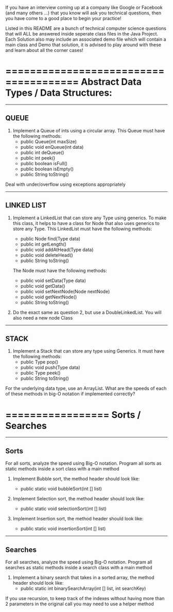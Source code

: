 If you have an interview coming up at a company like Google or Facebook (and many others ...) that you know will ask you technical questions, then you have come to a good place to begin your practice! 

Listed in this README are a bunch of technical computer science questions that will ALL be answered inside seperate class files in the Java Project. Each Solution also may include an associated demo file which will contain a main class 
and Demo that solution, it is advised to play around with these and learn about all the corner cases! 

======================================
Abstract Data Types / Data Structures: 
======================================
-----
QUEUE 
-----
1. Implement a Queue of ints using a circular array. This Queue must have the following methods: 
	 - public Queue(int maxSize)
	 - public void enQueue(int data)
	 - public int deQueue()
	 - public int peek()
	 - public boolean isFull()
	 - public boolean isEmpty()
	 - public String toString()

Deal with under/overflow using exceptions appropriately

-----------
LINKED LIST
-----------
1. Implement a LinkedList that can store any Type using generics. To make this class, it helps to have a class for Node that also uses generics to store any Type. 
	This LinkedList must have the following methods: 
	 - public Node<Type> find(Type data)
	 - public int getLength()
	 - public void addAtHead(Type data)
	 - public void deleteHead()
	 - public String toString()

	The Node must have the following methods: 
	 - public void setData(Type data)
	 - public void getData()
	 - public void setNextNode(Node<Type> nextNode)
	 - public void getNextNode()
	 - public String toString()

2. Do the exact same as question 2, but use a DoubleLinkedList. You will also need a new node Class

-----
STACK
-----
1. Implement a Stack that can store any type using Generics. It must have the following methods: 
	 - public Type pop()
	 - public void push(Type data)
	 - public Type peek()
	 - public String toString()

For the underlying data type, use an ArrayList. What are the speeds of each of these methods in big-O notation 
if implemented correctly?

=================
Sorts / Searches 
=================
-----
Sorts
-----
For all sorts, analyze the speed using Big-O notation. Program all sorts as static methods inside a sort class with a main method

1. Implement Bubble sort, the method header should look like: 
	 - public static void bubbleSort(int [] list)

2. Implement Selection sort, the method header should look like: 
	 - public static void selectionSort(int [] list)

3. Implement Insertion sort, the method header should look like:  
	 - public static void insertionSort(int [] list)

--------
Searches
--------
For all searches, analyze the speed using Big-O notation. Program all searches as static methods inside a search class with a main method

1. Implement a binary search that takes in a sorted array, the method header should look like:
	 - public static int binarySearchArray(int [] list, int searchKey)

If you use recursion, to keep track of the indexes without having more than 2 parameters in the original call you may
need to use a helper method